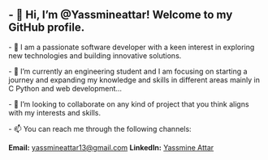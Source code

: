 <h2>- 👋 Hi, I’m @Yassmineattar! Welcome to my GitHub profile.</h2>
<p>- 👀 I am a passionate software developer with a keen interest in exploring new technologies and building innovative solutions.</p>
<p>- 🌱 I’m currently an engineering student and I am focusing on starting a journey and expanding my knowledge and skills in different areas mainly in C Python and web development...</p>
<p>- 💞️ I’m looking to collaborate on any kind of project that you think aligns with my interests and skills.</p>
<p>- 📫 You can reach me through the following channels:</p>

<b>Email:</b> yassmineattar13@gmail.com
<b>LinkedIn:</b> [Yassmine Attar](https://www.linkedin.com/in/yassmine-attar-8bb1b9244?lipi=urn%3Ali%3Apage%3Ad_flagship3_profile_view_base_contact_details%3BNohpYfogScqcilGkBNBq3Q%3D%3D)

<!---
Yassmineattar/Yassmineattar is a ✨ special ✨ repository because its `README.md` (this file) appears on your GitHub profile.
You can click the Preview link to take a look at your changes.
--->
